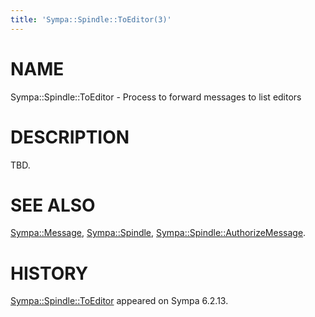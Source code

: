 ```yaml
---
title: 'Sympa::Spindle::ToEditor(3)'
---
```


# NAME

Sympa::Spindle::ToEditor - Process to forward messages to list editors

# DESCRIPTION

TBD.

# SEE ALSO

[Sympa::Message](./Sympa-Message.3.md),
[Sympa::Spindle](./Sympa-Spindle.3.md), [Sympa::Spindle::AuthorizeMessage](./Sympa-Spindle-AuthorizeMessage.3.md).

# HISTORY

[Sympa::Spindle::ToEditor](./Sympa-Spindle-ToEditor.3.md) appeared on Sympa 6.2.13.
